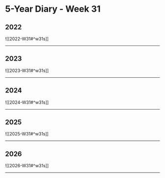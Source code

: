 # 5-Year Diary - Week 31

## 2022
![[2022-W31#^w31s]]

---
## 2023
![[2023-W31#^w31s]]

---
## 2024
![[2024-W31#^w31s]]

---
## 2025
![[2025-W31#^w31s]]

---
## 2026
![[2026-W31#^w31s]]

---